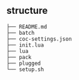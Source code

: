 ## structure
```
├── README.md
├── batch
├── coc-settings.json
├── init.lua
├── lua
├── pack
├── plugged
└── setup.sh
```
